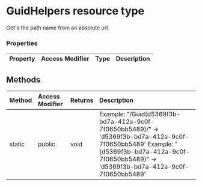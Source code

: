 # GuidHelpers resource type

Get's the path name from an absolute url.


### Properties

| Property	   | Access Modifier | Type	| Description|
|:-------------|:----|:-------|:-----------|



## Methods

| Method	   | Access Modifier | Returns	| Description|
|:-------------|:----|:-------|:-----------|
|static      | public |  void | Example: "/Guid(d5369f3b-bd7a-412a-9c0f-7f0650bb5489)/"  -> 'd5369f3b-bd7a-412a-9c0f-7f0650bb5489'  Example: "{d5369f3b-bd7a-412a-9c0f-7f0650bb5489}"  -> 'd5369f3b-bd7a-412a-9c0f-7f0650bb5489' |


